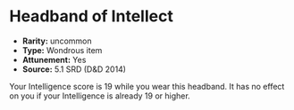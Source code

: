 
# Headband of Intellect

* **Rarity:** uncommon
* **Type:** Wondrous item
* **Attunement:** Yes
* **Source:** 5.1 SRD (D&D 2014)


Your Intelligence score is 19 while you wear this headband. It has no effect on you if your Intelligence is already 19 or higher.

